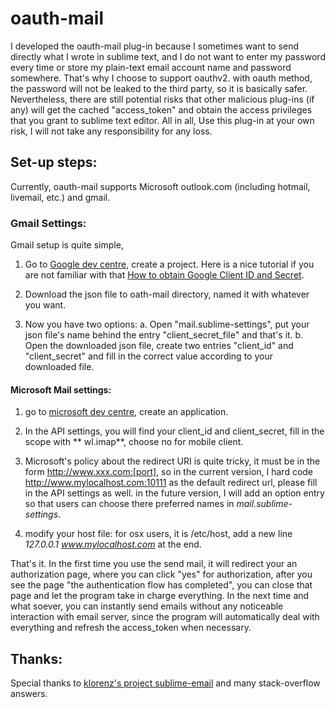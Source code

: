 # oauth-mail

I developed the oauth-mail plug-in because I sometimes want to send directly what I wrote in sublime text, and I do not want to enter my password every time or store my plain-text email account name and password somewhere. That's why I choose to support oauthv2. with oauth method, the password will not be leaked to the third party, so it is basically safer. Nevertheless, there are still potential risks that other malicious plug-ins (if any) will get the cached "access_token" and obtain the access privileges that you grant to sublime text editor. All in all, Use this plug-in at your own risk, I will not take any responsibility for any loss.  

## Set-up steps:

Currently, oauth-mail supports Microsoft outlook.com (including hotmail, livemail, etc.) and gmail. 

### Gmail Settings:

Gmail setup is quite simple, 

1. Go to [Google dev centre](https://console.developers.google.com/project), create a project. Here is a nice tutorial if you are not familiar with that [How to obtain Google Client ID and Secret](https://www.youtube.com/watch?v=o425vQXpigw).

2. Download the json file to oath-mail directory, named it with whatever you want.

3. Now you have two options:
   a. Open "mail.sublime-settings", put your json file's name behind the entry "client_secret_file" and that's it.
   b. Open the downloaded json file, create two entries "client_id" and "client_secret" and fill in the correct value according to your downloaded file.

####  Microsoft Mail settings:

1. go to [microsoft dev centre](https://account.live.com/developers/applications/index), create an application.

2. In the API settings, you will find your client_id and client_secret, fill in the scope with ** wl.imap**, choose no for mobile client.

3. Microsoft's policy about the redirect URI is quite tricky, it must be in the form http://www.xxx.com:[port], so in the current version, I hard code http://www.mylocalhost.com:10111 as the default redirect url, please fill in the API settings as well. in the future version,  I will add an option entry so that users can choose there preferred names in *mail.sublime-settings*.

4. modify your host file: for osx users, it is /etc/host, add a new line *127.0.0.1  www.mylocalhost.com* at the end.



That's it. In the first time you use the send mail, it will redirect your an authorization page, where you can click "yes" for authorization, after you see the page "the authentication flow has completed", you can close that page and let the program take in charge everything. In the next time and what soever, you can instantly send emails without any noticeable interaction with email server, since the program will automatically deal with everything and refresh the access_token when necessary. 

## Thanks:

Special thanks to [klorenz's project sublime-email](https://bitbucket.org/klorenz/sublimeemail/) and many stack-overflow answers.